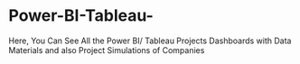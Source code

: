 # Power-BI-Tableau-
Here, You Can See All the Power BI/ Tableau Projects Dashboards with Data Materials and also Project Simulations of Companies
